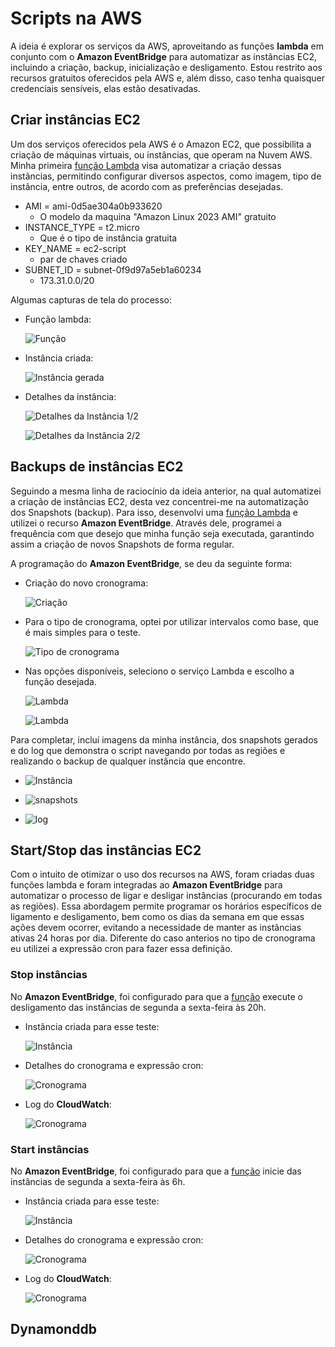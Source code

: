 # Scripts na AWS

A ideia é explorar os serviços da AWS, aproveitando as funções **lambda** em conjunto com o **Amazon EventBridge** para automatizar as instâncias EC2, incluindo a criação, backup, inicialização e desligamento. Estou restrito aos recursos gratuitos oferecidos pela AWS e, além disso, caso tenha quaisquer credenciais sensíveis, elas estão desativadas.

## Criar instâncias EC2

Um dos serviços oferecidos pela AWS é o Amazon EC2, que possibilita a criação de máquinas virtuais, ou instâncias, que operam na Nuvem AWS. Minha primeira [função Lambda](/Scripts/Automocao%20AWS/Create-EC2-t2micro-linux.py) visa automatizar a criação dessas instâncias, permitindo configurar diversos aspectos, como imagem, tipo de instância, entre outros, de acordo com as preferências desejadas.

- AMI = ami-0d5ae304a0b933620 
    - O modelo da maquina "Amazon Linux 2023 AMI" gratuito
- INSTANCE_TYPE = t2.micro 
    - Que é o tipo de instância gratuita
- KEY_NAME = ec2-script 
    - par de chaves criado
- SUBNET_ID = subnet-0f9d97a5eb1a60234 
    - 173.31.0.0/20

Algumas capturas de tela do processo:

- Função lambda:

    ![Função](/Scripts/Automocao%20AWS/imgs%20Create/funcao-EC2.png)

- Instância criada:

    ![Instância gerada](/Scripts/Automocao%20AWS/imgs%20Create/instancia-EC2.png)

- Detalhes da instância:

    ![Detalhes da Instância 1/2](/Scripts/Automocao%20AWS/imgs%20Create/detalhes-1-EC2.png)

    ![Detalhes da Instância 2/2](/Scripts/Automocao%20AWS/imgs%20Create/detalhes-2-EC2.png)


## Backups de instâncias EC2

Seguindo a mesma linha de raciocínio da ideia anterior, na qual automatizei a criação de instâncias EC2, desta vez concentrei-me na automatização dos Snapshots (backup). Para isso, desenvolvi uma [função Lambda](/Scripts/Automocao%20AWS/Backup-EC2.py) e utilizei o recurso **Amazon EventBridge**. Através dele, programei a frequência com que desejo que minha função seja executada, garantindo assim a criação de novos Snapshots de forma regular.

A programação do **Amazon EventBridge**, se deu da seguinte forma:

- Criação do novo cronograma:

    ![Criação](/Scripts/Automocao%20AWS/imgs%20Backup/criacao-Bridge.png)

- Para o tipo de cronograma, optei por utilizar intervalos como base, que é mais simples para o teste.

    ![Tipo de cronograma](/Scripts/Automocao%20AWS/imgs%20Backup/intervalo-Bridge.png)

- Nas opções disponíveis, seleciono o serviço Lambda e escolho a função desejada.

    ![Lambda](/Scripts/Automocao%20AWS/imgs%20Backup/escolha-1-Bridge.png)

    ![Lambda](/Scripts/Automocao%20AWS/imgs%20Backup/escolha-2-Bridge.png)

Para completar, incluí imagens da minha instância, dos snapshots gerados e do log que demonstra o script navegando por todas as regiões e realizando o backup de qualquer instância que encontre.

- ![Instância](/Scripts/Automocao%20AWS/imgs%20Backup/instancia.png)

- ![snapshots](/Scripts/Automocao%20AWS/imgs%20Backup/snapshots.png)

- ![log](/Scripts/Automocao%20AWS/imgs%20Backup/logs.png)


## Start/Stop das instâncias EC2

Com o intuito de otimizar o uso dos recursos na AWS, foram criadas duas funções lambda e foram integradas ao **Amazon EventBridge** para automatizar o processo de ligar e desligar instâncias (procurando em todas as regiões). Essa abordagem permite programar os horários específicos de ligamento e desligamento, bem como os dias da semana em que essas ações devem ocorrer, evitando a necessidade de manter as instâncias ativas 24 horas por dia. Diferente do caso anterios no tipo de cronograma eu utilizei a expressão cron para fazer essa definição.

### Stop instâncias

No **Amazon EventBridge**, foi configurado para que a [função](/Scripts/Automocao%20AWS/Stop-EC2.py) execute o desligamento das instâncias de segunda a sexta-feira às 20h.

- Instância criada para esse teste:

    ![Instância](/Scripts/Automocao%20AWS/imgs%20Start-Stop/instancia-stop.png)

- Detalhes do cronograma e expressão cron:

    ![Cronograma](/Scripts/Automocao%20AWS/imgs%20Start-Stop/destalhes-stop.png)

- Log do **CloudWatch**:

    ![Cronograma](/Scripts/Automocao%20AWS/imgs%20Start-Stop/log-stop.png)

### Start instâncias

No **Amazon EventBridge**, foi configurado para que a [função](/Scripts/Automocao%20AWS/Start-EC2.py) inicie das instâncias de segunda a sexta-feira às 6h.

- Instância criada para esse teste:

    ![Instância](/Scripts/Automocao%20AWS/imgs%20Start-Stop/instancia-start.png)

- Detalhes do cronograma e expressão cron:

    ![Cronograma](/Scripts/Automocao%20AWS/imgs%20Start-Stop/detalhes-start.png)

- Log do **CloudWatch**:

    ![Cronograma](/Scripts/Automocao%20AWS/imgs%20Start-Stop/logs-start.png)


## Dynamonddb
